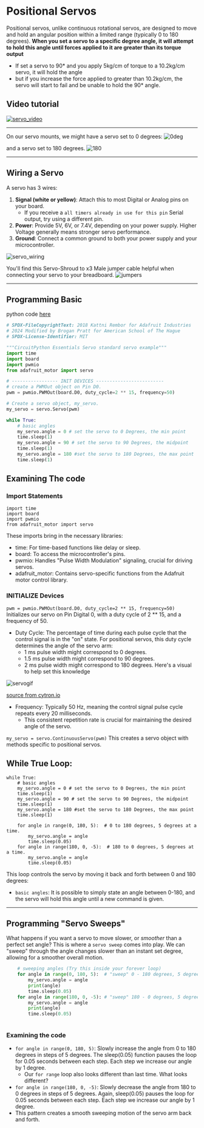# Positional Servos

Positional servos, unlike continuous rotational servos, are designed to move and hold an angular position within a limited range (typically 0 to 180 degrees). **When you set a servo to a specific degree angle, it will attempt to hold this angle until forces applied to it are greater than its torque output**
* If set a servo to 90* and you apply 5kg/cm of torque to a 10.2kg/cm servo, it will hold the angle
* but if you increase the force applied to greater than 10.2kg/cm, the servo will start to fail and be unable to hold the 90* angle. 

## Video tutorial
[![servo_video](pos_servo_screen.png)](https://www.youtube.com/watch?v=VO-LuhUMNaA)

***

On our servo mounts, we might have a servo set to 0 degrees:
![0deg](pos_0.jpeg)

and a servo set to 180 degrees. 
![180](pos_180.jpeg)

---

## Wiring a Servo

A servo has 3 wires:
1. **Signal (white or yellow)**: Attach this to most Digital or Analog pins on your board.
    * If you receive a `all timers already in use for this pin` Serial output, try using a different pin.
2. **Power**: Provide 5V, 6V, or 7.4V, depending on your power supply. Higher Voltage generally means stronger servo performance.
3. **Ground**: Connect a common ground to both your power supply and your microcontroller.

![servo_wiring](servo_wriring_breadboard.png)

You'll find this Servo-Shroud to x3 Male jumper cable helpful when connecting your servo to your breadboard. 
![jumpers](jumper.jpg)

---

## Programming Basic 

python code [here](pos_servo_high_level.py)

```python
# SPDX-FileCopyrightText: 2018 Kattni Rembor for Adafruit Industries
# 2024 Modified by Brogan Pratt for American School of The Hague
# SPDX-License-Identifier: MIT

"""CircuitPython Essentials Servo standard servo example"""
import time
import board
import pwmio
from adafruit_motor import servo

# ----------------- INIT DEVICES -------------------------
# create a PWMOut object on Pin D0.
pwm = pwmio.PWMOut(board.D0, duty_cycle=2 ** 15, frequency=50)

# Create a servo object, my_servo.
my_servo = servo.Servo(pwm)

while True:
    # basic angles
    my_servo.angle = 0 # set the servo to 0 Degrees, the min point
    time.sleep(1)
    my_servo.angle = 90 # set the servo to 90 Degrees, the midpoint
    time.sleep(1)
    my_servo.angle = 180 #set the servo to 180 Degrees, the max point
    time.sleep(1)


```

## Examining The code

### Import Statements
```
import time
import board
import pwmio
from adafruit_motor import servo
```

These imports bring in the necessary libraries:

* time: For time-based functions like delay or sleep.
* board: To access the microcontroller's pins.
* pwmio: Handles "Pulse Width Modulation" signaling, crucial for driving servos.
* adafruit_motor: Contains servo-specific functions from the Adafruit motor control library.


### INITIALIZE Devices

`pwm = pwmio.PWMOut(board.D0, duty_cycle=2 ** 15, frequency=50)` 
Initializes our servo on Pin Digital 0, with a duty cycle of 2 ** 15, and a frequency of 50. 
* Duty Cycle: The percentage of time during each pulse cycle that the control signal is in the "on" state. For positional servos, this duty cycle determines the angle of the servo arm:
    * 1 ms pulse width might correspond to 0 degrees.
    * 1.5 ms pulse width might correspond to 90 degrees.
    * 2 ms pulse width might correspond to 180 degrees.
Here's a visual to help set this knowledge

![servogif](Servo_Animation-1192063082.gif)

[source from cytron.io](https://static.cytron.io/image/tutorial/controlling-servo-via-android-smartphone/Servo_Animation.gif)

* Frequency: Typically 50 Hz, meaning the control signal pulse cycle repeats every 20 milliseconds. 
    * This consistent repetition rate is crucial for maintaining the desired angle of the servo.


`my_servo = servo.ContinuousServo(pwm)` 
This creates a servo object with methods specific to positional servos.


## While True Loop:
```
while True:
    # basic angles
    my_servo.angle = 0 # set the servo to 0 Degrees, the min point
    time.sleep(1)
    my_servo.angle = 90 # set the servo to 90 Degrees, the midpoint
    time.sleep(1)
    my_servo.angle = 180 #set the servo to 180 Degrees, the max point
    time.sleep(1)

    for angle in range(0, 180, 5):  # 0 to 180 degrees, 5 degrees at a time.
        my_servo.angle = angle
        time.sleep(0.05)
    for angle in range(180, 0, -5):  # 180 to 0 degrees, 5 degrees at a time.
        my_servo.angle = angle
        time.sleep(0.05)
```
This loop controls the servo by moving it back and forth between 0 and 180 degrees:
* `basic angles`: It is possible to simply state an angle between 0-180, and the servo will hold this angle until a new command is given. 

---

## Programming "Servo Sweeps"

What happens if you want a servo to move slower, or *smoother* than a perfect set angle? This is where a `servo sweep` comes into play. We can "sweep" through the angle changes slower than an instant set degree, allowing for a smoother overall motion. 

```python
    # sweeping angles (Try this inside your forever loop)
    for angle in range(0, 180, 5):  # "sweep" 0 - 180 degrees, 5 degrees at a time.
        my_servo.angle = angle
        print(angle)
        time.sleep(0.05)
    for angle in range(180, 0, -5): # "sweep" 180 - 0 degrees, 5 degrees at a time.
        my_servo.angle = angle
        print(angle)
        time.sleep(0.05)
      

```

### Examining the code 
* `for angle in range(0, 180, 5)`: Slowly increase the angle from 0 to 180 degrees in steps of 5 degrees. The sleep(0.05) function pauses the loop for 0.05 seconds between each step. Each step we increase our angle by 1 degree. 
    * Our `for range` loop also looks different than last time. What looks different? 
* `for angle in range(180, 0, -5)`: Slowly decrease the angle from 180 to 0 degrees in steps of 5 degrees. Again, sleep(0.05) pauses the loop for 0.05 seconds between each step. Each step we increase our angle by 1 degree. 
* This pattern creates a smooth sweeping motion of the servo arm back and forth. 
